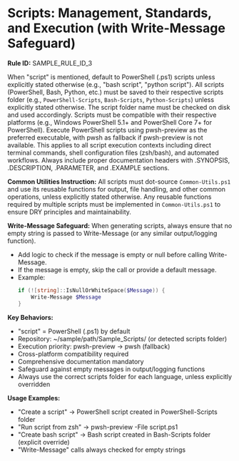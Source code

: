 # Scripts: Management, Standards, and Execution (with Write-Message Safeguard)

**Rule ID:** SAMPLE_RULE_ID_3

When "script" is mentioned, default to PowerShell (.ps1) scripts unless explicitly stated otherwise (e.g., "bash script", "python script").
All scripts (PowerShell, Bash, Python, etc.) must be saved to their respective scripts folder (e.g., `PowerShell-Scripts`, `Bash-Scripts`, `Python-Scripts`) unless explicitly stated otherwise.
The script folder name must be checked on disk and used accordingly.
Scripts must be compatible with their respective platforms (e.g., Windows PowerShell 5.1+ and PowerShell Core 7+ for PowerShell).
Execute PowerShell scripts using pwsh-preview as the preferred executable, with pwsh as fallback if pwsh-preview is not available.
This applies to all script execution contexts including direct terminal commands, shell configuration files (zsh/bash), and automated workflows.
Always include proper documentation headers with .SYNOPSIS, .DESCRIPTION, .PARAMETER, and .EXAMPLE sections.

**Common Utilities Instruction:**
All scripts must dot-source `Common-Utils.ps1` and use its reusable functions for output, file handling, and other common operations, unless explicitly stated otherwise.
Any reusable functions required by multiple scripts must be implemented in `Common-Utils.ps1` to ensure DRY principles and maintainability.

**Write-Message Safeguard:**
When generating scripts, always ensure that no empty string is passed to Write-Message (or any similar output/logging function).
- Add logic to check if the message is empty or null before calling Write-Message.
- If the message is empty, skip the call or provide a default message.
- Example:
  ```powershell
  if (![string]::IsNullOrWhiteSpace($Message)) {
      Write-Message $Message
  }
  ```

**Key Behaviors:**
- "script" = PowerShell (.ps1) by default
- Repository: ~/sample/path/Sample_Scripts/ (or detected scripts folder)
- Execution priority: pwsh-preview → pwsh (fallback)
- Cross-platform compatibility required
- Comprehensive documentation mandatory
- Safeguard against empty messages in output/logging functions
- Always use the correct scripts folder for each language, unless explicitly overridden

**Usage Examples:**
- "Create a script" → PowerShell script created in PowerShell-Scripts folder
- "Run script from zsh" → pwsh-preview -File script.ps1
- "Create bash script" → Bash script created in Bash-Scripts folder (explicit override)
- "Write-Message" calls always checked for empty strings
